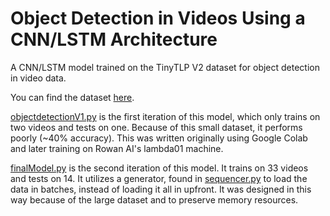 # Object Detection in Videos Using a CNN/LSTM Architecture

A CNN/LSTM model trained on the TinyTLP V2 dataset for object detection in video data.

You can find the dataset [here](https://gist.github.com/amoudgl/2193261e6b6f7e2a3aeace42b3894b5b).

[objectdetectionV1.py](https://github.com/fowad-sohail/CNN-LSTM-object-detection/blob/master/objectdetectionV1.py) is the first iteration of this model, which only trains on two videos and tests on one. Because of this small dataset, it performs poorly (~40% accuracy). This was written originally using Google Colab and later training on Rowan AI's lambda01 machine.

[finalModel.py](https://github.com/fowad-sohail/CNN-LSTM-object-detection/blob/master/finalModel.py) is the second iteration of this model. It trains on 33 videos and tests on 14. It utilizes a generator, found in [sequencer.py](https://github.com/fowad-sohail/CNN-LSTM-object-detection/blob/master/sequencer.py) to load the data in batches, instead of loading it all in upfront. It was designed in this way because of the large dataset and to preserve memory resources.
